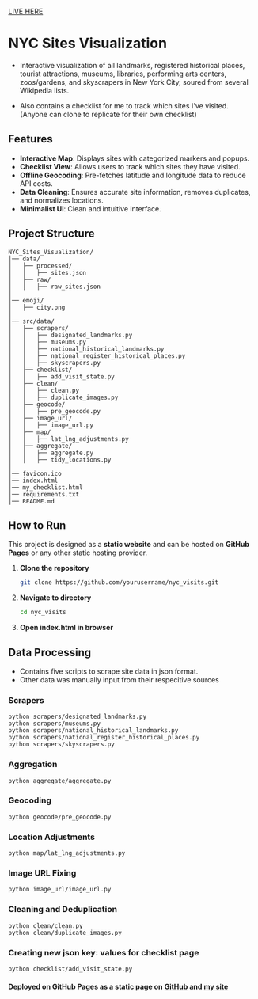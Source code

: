 [LIVE HERE](https://zachpinto.com/projects/visualizations/nyc_sites/sites.html)

# NYC Sites Visualization

 - Interactive visualization of all landmarks, registered historical places, tourist attractions, museums, libraries, performing arts centers, zoos/gardens, and skyscrapers in New York City, soured from several Wikipedia lists.

 - Also contains a checklist for me to track which sites I've visited. (Anyone can clone to replicate for their own checklist)
   
## Features

- **Interactive Map**: Displays sites with categorized markers and popups.
- **Checklist View**: Allows users to track which sites they have visited.
- **Offline Geocoding**: Pre-fetches latitude and longitude data to reduce API costs.
- **Data Cleaning**: Ensures accurate site information, removes duplicates, and normalizes locations.
- **Minimalist UI**: Clean and intuitive interface.

## Project Structure
```
NYC_Sites_Visualization/
│── data/
│   ├── processed/
│   │   ├── sites.json
│   ├── raw/
│   │   ├── raw_sites.json
│
│── emoji/
│   ├── city.png
│
│── src/data/
│   ├── scrapers/
│   │   ├── designated_landmarks.py
│   │   ├── museums.py
│   │   ├── national_historical_landmarks.py
│   │   ├── national_register_historical_places.py
│   │   ├── skyscrapers.py
│   ├── checklist/
│   │   ├── add_visit_state.py
│   ├── clean/
│   │   ├── clean.py
│   │   ├── duplicate_images.py
│   ├── geocode/
│   │   ├── pre_geocode.py
│   ├── image_url/
│   │   ├── image_url.py
│   ├── map/
│   │   ├── lat_lng_adjustments.py
│   ├── aggregate/
│   │   ├── aggregate.py
│   │   ├── tidy_locations.py
│
│── favicon.ico
│── index.html
│── my_checklist.html
│── requirements.txt
│── README.md
```

## How to Run

This project is designed as a **static website** and can be hosted on **GitHub Pages** or any other static hosting provider.

1. **Clone the repository**
   ```sh
   git clone https://github.com/yourusername/nyc_visits.git

2. **Navigate to directory**
   ```sh
   cd nyc_visits

3. **Open index.html in browser**

## Data Processing
- Contains five scripts to scrape site data in json format.
- Other data was manually input from their respecitive sources
  


### Scrapers
    python scrapers/designated_landmarks.py
    python scrapers/museums.py
    python scrapers/national_historical_landmarks.py
    python scrapers/national_register_historical_places.py
    python scrapers/skyscrapers.py

### Aggregation
    python aggregate/aggregate.py

### Geocoding
    python geocode/pre_geocode.py

### Location Adjustments
    python map/lat_lng_adjustments.py

### Image URL Fixing
    python image_url/image_url.py

### Cleaning and Deduplication
    python clean/clean.py
    python clean/duplicate_images.py

### Creating new json key: values for checklist page
    python checklist/add_visit_state.py


#### Deployed on GitHub Pages as a static page on [GitHub](https://github.com/zachpinto/zachpinto.github.io) and [my site](https://zachpinto.com/projects/visualizations/nyc_sites/sites.html)


